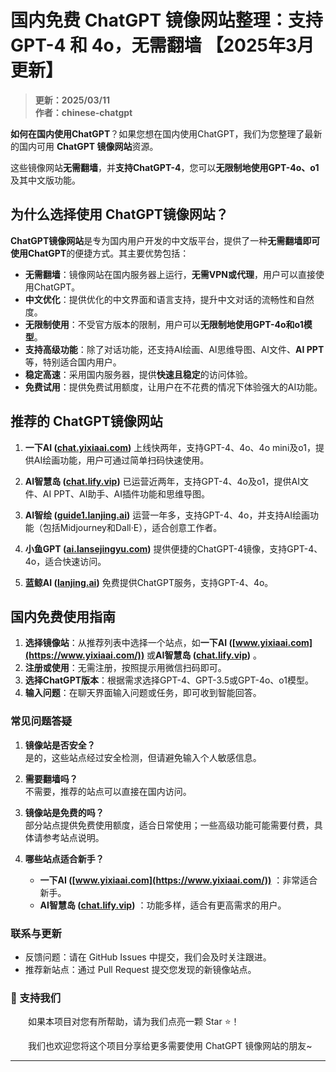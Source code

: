 # 国内免费 ChatGPT 镜像网站整理：支持 GPT-4 和 4o，无需翻墙 【2025年3月 更新】

> **更新：2025/03/11**    
> **作者：chinese-chatgpt**   

**如何在国内使用ChatGPT**？如果您想在国内使用ChatGPT，我们为您整理了最新的国内可用 **ChatGPT 镜像网站**资源。

这些镜像网站**无需翻墙**，并**支持ChatGPT-4**，您可以**无限制地使用GPT-4o、o1**及其中文版功能。


## 为什么选择使用 ChatGPT镜像网站？

**ChatGPT镜像网站**是专为国内用户开发的中文版平台，提供了一种**无需翻墙即可使用ChatGPT**的便捷方式。其主要优势包括：

- **无需翻墙**：镜像网站在国内服务器上运行，**无需VPN或代理**，用户可以直接使用ChatGPT。
- **中文优化**：提供优化的中文界面和语言支持，提升中文对话的流畅性和自然度。
- **无限制使用**：不受官方版本的限制，用户可以**无限制地使用GPT-4o和o1模型**。
- **支持高级功能**：除了对话功能，还支持AI绘画、AI思维导图、AI文件、**AI PPT**等，特别适合国内用户。
- **稳定高速**：采用国内服务器，提供**快速且稳定**的访问体验。
- **免费试用**：提供免费试用额度，让用户在不花费的情况下体验强大的AI功能。

## 推荐的 ChatGPT镜像网站

1. **一下AI ([chat.yixiaai.com](https://chat.yixiaai.com/))**  上线快两年，支持GPT-4、4o、4o mini及o1，提供AI绘画功能，用户可通过简单扫码快速使用。

2. **AI智慧岛 ([chat.lify.vip](https://www.yixiaai.com/))**    已运营近两年，支持GPT-4、4o及o1，提供AI文件、AI PPT、AI助手、AI插件功能和思维导图。

3. **AI智绘 ([guide1.lanjing.ai](https://guide1.lanjing.ai/))**   运营一年多，支持GPT-4、4o，并支持AI绘画功能（包括Midjourney和Dall·E），适合创意工作者。

4. **小鱼GPT ([ai.lansejingyu.com](https://ai.lansejingyu.com/))**  提供便捷的ChatGPT-4镜像，支持GPT-4、4o，适合快速访问。

5. **蓝鲸AI ([lanjing.ai](https://lanjing.ai/))**   免费提供ChatGPT服务，支持GPT-4、4o。

## 国内免费使用指南

1. **选择镜像站**：从推荐列表中选择一个站点，如**一下AI ([www.yixiaai.com](https://www.yixiaai.com/))** 或**AI智慧岛 ([chat.lify.vip](https://chat.lify.vip/))** 。
2. **注册或使用**：无需注册，按照提示用微信扫码即可。
3. **选择ChatGPT版本**：根据需求选择GPT-4、GPT-3.5或GPT-4o、o1模型。
4. **输入问题**：在聊天界面输入问题或任务，即可收到智能回答。

### 常见问题答疑

1. **镜像站是否安全？** <br />
   是的，这些站点经过安全检测，但请避免输入个人敏感信息。

2. **需要翻墙吗？** <br />
   不需要，推荐的站点可以直接在国内访问。

3. **镜像站是免费的吗？** <br />
   部分站点提供免费使用额度，适合日常使用；一些高级功能可能需要付费，具体请参考站点说明。

4. **哪些站点适合新手？** <br />
   - **一下AI ([www.yixiaai.com](https://www.yixiaai.com/))** ：非常适合新手。
   - **AI智慧岛 ([chat.lify.vip](https://chat.lify.vip/))** ：功能多样，适合有更高需求的用户。

### 联系与更新

- 反馈问题：请在 GitHub Issues 中提交，我们会及时关注跟进。
- 推荐新站点：通过 Pull Request 提交您发现的新镜像站点。

### 🌟 支持我们

&emsp;&emsp;如果本项目对您有所帮助，请为我们点亮一颗 Star ⭐！

&emsp;&emsp;我们也欢迎您将这个项目分享给更多需要使用 ChatGPT 镜像网站的朋友~

---
